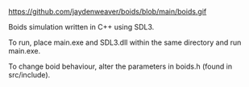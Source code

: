 https://github.com/jaydenweaver/boids/blob/main/boids.gif

Boids simulation written in C++ using SDL3.

To run, place main.exe and SDL3.dll within the same directory and run main.exe.

To change boid behaviour, alter the parameters in boids.h (found in src/include).
